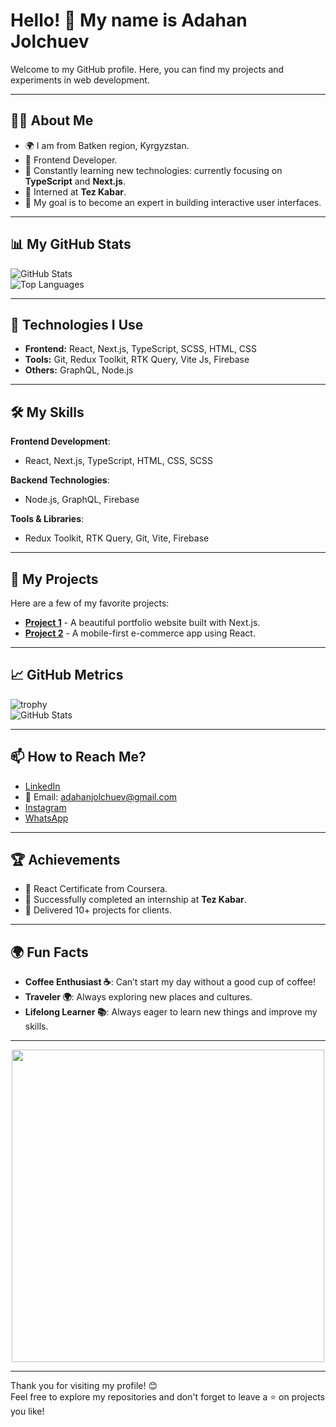 # Hello! 👋 My name is Adahan Jolchuev

Welcome to my GitHub profile. Here, you can find my projects and experiments in web development.

---

## 👨‍💻 About Me  
- 🌍 I am from Batken region, Kyrgyzstan.  
- 💼 Frontend Developer.  
- 🌱 Constantly learning new technologies: currently focusing on **TypeScript** and **Next.js**.  
- 🏢 Interned at **Tez Kabar**.  
- 🎯 My goal is to become an expert in building interactive user interfaces.  

---

## 📊 My GitHub Stats

![GitHub Stats](https://github-readme-stats.vercel.app/api?username=Adahan007&show_icons=true&theme=radical)  
![Top Languages](https://github-readme-stats.vercel.app/api/top-langs/?username=Adahan007&layout=compact&theme=radical&langs_count=10)

---

## 🚀 Technologies I Use

- **Frontend:** React, Next.js, TypeScript, SCSS, HTML, CSS  
- **Tools:** Git, Redux Toolkit, RTK Query, Vite Js, Firebase  
- **Others:** GraphQL, Node.js  

---

## 🛠️ My Skills

**Frontend Development**:  
- React, Next.js, TypeScript, HTML, CSS, SCSS

**Backend Technologies**:  
- Node.js, GraphQL, Firebase

**Tools & Libraries**:  
- Redux Toolkit, RTK Query, Git, Vite, Firebase

---

## 🌟 My Projects

Here are a few of my favorite projects:

- [**Project 1**](https://github.com/Adahan007/project1) - A beautiful portfolio website built with Next.js.
- [**Project 2**](https://github.com/Adahan007/project2) - A mobile-first e-commerce app using React.

---

## 📈 GitHub Metrics

![trophy](https://github-profile-trophy.vercel.app/?username=Adahan007&theme=onedark&column=7)  
![GitHub Stats](https://github-readme-stats.vercel.app/api?username=Adahan007&show_icons=true&theme=radical)

---

## 📫 How to Reach Me?

- [LinkedIn](https://www.linkedin.com/in/adahanjolchuev/)  
- 📧 Email: adahanjolchuev@gmail.com  
- [Instagram](https://www.instagram.com/adahan.jolchuev/)  
- [WhatsApp](https://wa.me/996770670327)

---

## 🏆 Achievements

- 📜 React Certificate from Coursera.  
- 🥇 Successfully completed an internship at **Tez Kabar**.  
- 🌟 Delivered 10+ projects for clients.  

---

## 🌍 Fun Facts

- **Coffee Enthusiast ☕**: Can’t start my day without a good cup of coffee!
- **Traveler 🌍**: Always exploring new places and cultures.
- **Lifelong Learner 📚**: Always eager to learn new things and improve my skills.

---

<p align="center">
  <img src="https://media.giphy.com/media/qgQUggAC3Pfv687qPC/giphy.gif" width="500" />
</p>

---

Thank you for visiting my profile! 😊  
Feel free to explore my repositories and don't forget to leave a ⭐ on projects you like!  
